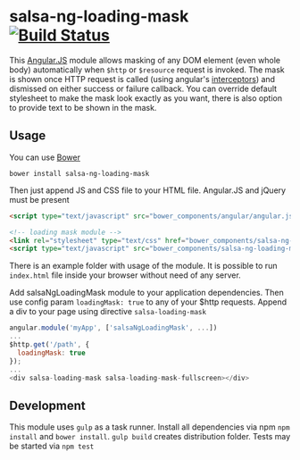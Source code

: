 # salsa-ng-loading-mask [![Build Status](https://travis-ci.org/salsita/salsa-ng-loading-mask.svg?branch=master)](https://travis-ci.org/tomkis1/salsa-ng-loading-mask)

This [Angular.JS](https://angularjs.org/) module allows masking of any DOM element (even whole body) automatically when `$http` or `$resource` request is invoked.
The mask is shown once HTTP request is called (using angular's [interceptors](https://docs.angularjs.org/api/ng/service/$http#interceptors)) and dismissed on either success or failure callback.
You can override default stylesheet to make the mask look exactly as you want, there is also option to provide text to be shown in the mask.

## Usage

You can use [Bower](http://bower.io/)

```
bower install salsa-ng-loading-mask
```

Then just append JS and CSS file to your HTML file. Angular.JS and jQuery must be present

```html
<script type="text/javascript" src="bower_components/angular/angular.js"></script>

<!-- loading mask module -->
<link rel="stylesheet" type="text/css" href="bower_components/salsa-ng-loading-mask/dist/loadingMask.min.css" />
<script type="text/javascript" src="bower_components/salsa-ng-loading-mask/dist/loadingMask.min.js"></script>
```

There is an example folder with usage of the module. It is possible to run ```index.html``` file inside your browser without
need of any server.

Add salsaNgLoadingMask module to your application dependencies. Then use config param ```loadingMask: true``` to
any of your $http requests. Append a div to your page using directive ```salsa-loading-mask```

```javascript
angular.module('myApp', ['salsaNgLoadingMask', ...])
...
$http.get('/path', {
  loadingMask: true
});
...
<div salsa-loading-mask salsa-loading-mask-fullscreen></div>
```

## Development
This module uses ```gulp``` as a task runner. Install all dependencies via npm ```npm install``` and ```bower install```.
```gulp build``` creates distribution folder. Tests may be started via ```npm test```